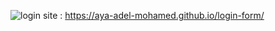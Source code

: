![login](https://user-images.githubusercontent.com/115530179/198821936-2d01dba1-ccc1-4d09-9fa0-9e3925e341d9.png)
site : https://aya-adel-mohamed.github.io/login-form/
